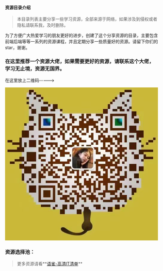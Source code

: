 #### 资源目录介绍

> 本目录列表主要分享一些学习资源，全部来源于网络，如果涉及到侵权或者隐私请联系我，及时删除。

为了方便广大热爱学习的朋友更好的进步，创建了这个分享资源的目录，主要包含前端后端等等一系列的资源课程，并且定期分享一些质量好的资源。请留下你们的star，谢谢。

### 在这里推荐一个资源大佬，如果需要更好的资源，请联系这个大佬，学习无止境，资源无国界。

在这里放上二维码----->

  ![IT资源](/images/readMe/WechatIMG192.jpeg)
  
  ### 资源选择池：
  
  > 更多资源请看**[语雀-高清IT清单](https://www.yuque.com/engineer-wlmpb/gf9snz/buhayv)**